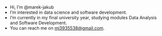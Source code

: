 - Hi, I’m @marek-jakub
- I’m interested in data science and software development.
- I’m currently in my final university year, studying modules Data Analysis and Software Development.
- You can reach me on mj3935538@gmail.com.

<!---
marek-jakub/marek-jakub is a ✨ special ✨ repository because its `README.md` (this file) appears on your GitHub profile.
You can click the Preview link to take a look at your changes.
--->
